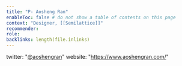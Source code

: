 ```yaml
---
title: "P- Aosheng Ran"
enableToc: false # do not show a table of contents on this page
context: "Designer, [[Semilattice]]"
recommender:
role:
backlinks: length(file.inlinks) 
---
```

twitter: "[@aoshengran](https://twitter.com/aoshengran?lang=en)"
website: "https://www.aoshengran.com/"
